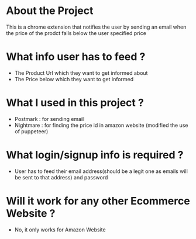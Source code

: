 # About the Project

This is a chrome extension that notifies the user by sending an email when the price of the prodct falls below the user specified price

# What info user has to feed ?

- The Product Url which they want to get informed about
- The Price below which they want to get informed

# What I used in this project ?

- Postmark : for sending email
- Nightmare : for finding the price id in amazon website (modified the use of puppeteer)
 

# What login/signup info is required ?

- User has to feed their email address(should be a legit one as emails will be sent to that address) and password

# Will it work for any other Ecommerce Website ?

- No, it only works for Amazon Website
